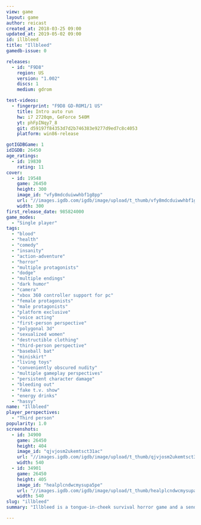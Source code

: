 ```yaml
---
view: game
layout: game
author: reicast
created_at: 2018-03-25 09:00
updated_at: 2019-05-02 09:00
id: illbleed
title: "Illbleed"
gamedb-issue: 0

releases:
  - id: "F9D8"
    region: US
    version: "1.002"
    discs: 1
    medium: gdrom

test-videos:
  - fingerprint: "F9D8 GD-ROM1/1 US"
    title: Intro auto run
    hw: i7 2720qm, GeForce 540M
    yt: phFpINqy7_8
    git: d59197f84353d7d2b746383e9277d9ed7c8c4053
    platform: win86-release

gotIGDBGame: 1
idIGDB: 26450
age_ratings:
  - id: 19830
    rating: 11
cover:
  - id: 19548
    game: 26450
    height: 300
    image_id: "vfy8mdcduiwwhbf1g8pp"
    url: "//images.igdb.com/igdb/image/upload/t_thumb/vfy8mdcduiwwhbf1g8pp.jpg"
    width: 300
first_release_date: 985824000
game_modes:
  - "Single player"
tags:
  - "blood"
  - "health"
  - "comedy"
  - "insanity"
  - "action-adventure"
  - "horror"
  - "multiple protagonists"
  - "dodge"
  - "multiple endings"
  - "dark humor"
  - "camera"
  - "xbox 360 controller support for pc"
  - "female protagonists"
  - "male protagonists"
  - "platform exclusive"
  - "voice acting"
  - "first-person perspective"
  - "polygonal 3d"
  - "sexualized women"
  - "destructible clothing"
  - "third-person perspective"
  - "baseball bat"
  - "miniskirt"
  - "living toys"
  - "conveniently obscured nudity"
  - "multiple gameplay perspectives"
  - "persistent character damage"
  - "bleeding out"
  - "fake t.v. show"
  - "energy drinks"
  - "hassy"
name: "Illbleed"
player_perspectives:
  - "Third person"
popularity: 1.0
screenshots:
  - id: 34900
    game: 26450
    height: 404
    image_id: "qjvjosm2ukemtsct31ac"
    url: "//images.igdb.com/igdb/image/upload/t_thumb/qjvjosm2ukemtsct31ac.jpg"
    width: 540
  - id: 34901
    game: 26450
    height: 405
    image_id: "healplcndwcmysupa5pe"
    url: "//images.igdb.com/igdb/image/upload/t_thumb/healplcndwcmysupa5pe.jpg"
    width: 540
slug: "illbleed"
summary: "Illbleed is a tongue-in-cheek survival horror game and a send-up to horror Clichés. Despite being financially unsuccessful, this game received a worldwide cult following for its notable combination of nonlinear gameplay elements (e.g. trap detection) and bizarre B-movie style comedy horror theme, dialogue and voice acting."

---
```

